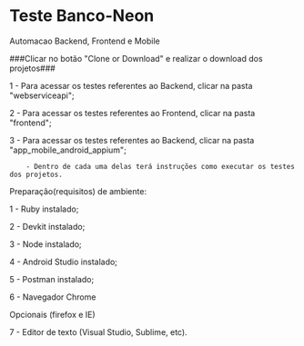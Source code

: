 #  Teste Banco-Neon
Automacao Backend, Frontend e Mobile

###Clicar no botão "Clone or Download" e realizar o download dos projetos###

1 - Para acessar os testes referentes ao Backend, clicar na pasta "webserviceapi";

2 - Para acessar os testes referentes ao Frontend, clicar na pasta "frontend";

3 - Para acessar os testes referentes ao Backend, clicar na pasta "app_mobile_android_appium";

        - Dentro de cada uma delas terá instruções como executar os testes dos projetos.
        
Preparação(requisitos) de ambiente:

1 - Ruby instalado;

2 - Devkit instalado;

3 - Node instalado;

4 - Android Studio instalado;

5 - Postman instalado;

6 - Navegador Chrome

 Opcionais (firefox e IE)

7 - Editor de texto (Visual Studio, Sublime, etc).
